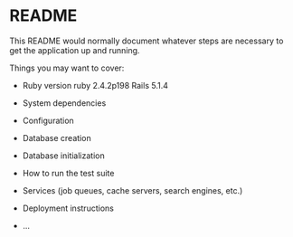 # README

This README would normally document whatever steps are necessary to get the
application up and running.

Things you may want to cover:

* Ruby version
ruby 2.4.2p198
Rails 5.1.4

* System dependencies

* Configuration

* Database creation

* Database initialization

* How to run the test suite

* Services (job queues, cache servers, search engines, etc.)

* Deployment instructions

* ...
